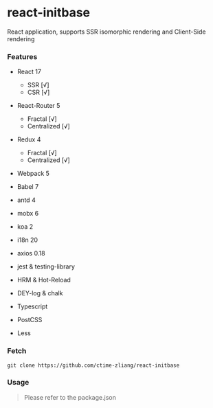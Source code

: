 # react-initbase

React application, supports SSR isomorphic rendering and Client-Side rendering

### Features

-   React 17
    -   SSR [√]
    -   CSR [√]
-   React-Router 5
    -   Fractal [√]
    -   Centralized [√]
-   Redux 4

    -   Fractal [√]
    -   Centralized [√]

-   Webpack 5
-   Babel 7
-   antd 4
-   mobx 6
-   koa 2
-   i18n 20
-   axios 0.18
-   jest & testing-library
-   HRM & Hot-Reload
-   DEY-log & chalk
-   Typescript
-   PostCSS
-   Less

### Fetch

```
git clone https://github.com/ctime-zliang/react-initbase
```

### Usage

> Please refer to the package.json
